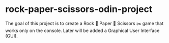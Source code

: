 # rock-paper-scissors-odin-project
The goal of this project is to create a Rock 🗿 Paper 📜 Scissors ✂️ game that works only on the console. Later will be added a Graphical User Interface (GUI).